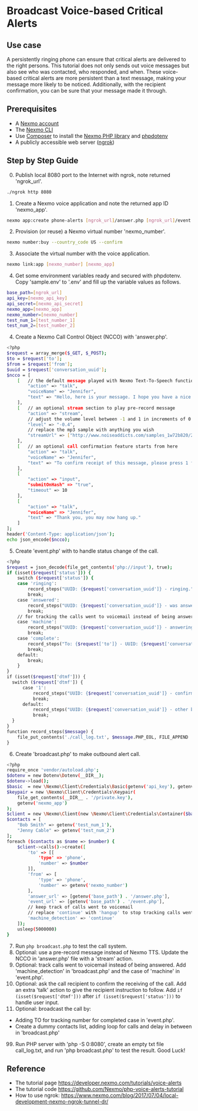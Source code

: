 # Broadcast Voice-based Critical Alerts

## Use case
A persistently ringing phone can ensure that critical alerts are delivered to the right persons.
This tutorial does not only sends out voice messages but also see who was contacted, who responded, and when. These voice-based critical alerts are more persistent than a text message, making your message more likely to be noticed. Additionally, with the recipient confirmation, you can be sure that your message made it through.

## Prerequisites
* A [Nexmo account](https://dashboard.nexmo.com/sign-up)
* The [Nexmo CLI](https://github.com/nexmo/nexmo-cli)
* Use [Composer](http://getcomposer.org/) to install the [Nexmo PHP library](https://github.com/nexmo/nexmo-php) and [phpdotenv](https://github.com/vlucas/phpdotenv)
* A publicly accessible web server ([ngrok](https://ngrok.com/))

## Step by Step Guide
0. Publish local 8080 port to the Internet with ngrok, note returned 'ngrok_url'.
```sh
./ngrok http 8080
```
1. Create a Nexmo voice application and note the returned app ID 'nexmo_app'.
```sh
nexmo app:create phone-alerts [ngrok_url]/answer.php [ngrok_url]/event.php --keyfile private.key
```
2. Provision (or reuse) a Nexmo virtual number 'nexmo_number'.
```sh
nexmo number:buy --country_code US --confirm
```
3. Associate the virtual number with the voice application.
```sh
nexmo link:app [nexmo_number] [nexmo_app]
```
4. Get some environment variables ready and secured with phpdotenv.
Copy 'sample.env' to '.env' and fill up the variable values as follows.
```sh
base_path=[ngrok_url]
api_key=[nexmo_api_key]
api_secret=[nexmo_api_secret]
nexmo_app=[nexmo_app]
nexmo_number=[nexmo_number]
test_num_1=[test_number_1]
test_num_2=[test_number_2]
```
4. Create a Nexmo Call Control Object (NCCO) with 'answer.php'.
```sh
<?php
$request = array_merge($_GET, $_POST);
$to = $request['to'];
$from = $request['from'];
$uuid = $request['conversation_uuid'];
$ncco = [
    [   // the default message played with Nexmo Text-To-Speech function
        "action" => "talk",
        "voiceName" => "Jennifer",
        "text" => "Hello, here is your message. I hope you have a nice day."
    ],
    [   // an optional stream section to play pre-record message
        "action" => "stream",
        // adjust the volume level between -1 and 1 in increments of 0.1
        "level" => "-0.4",
        // replace the mp3 sample with anything you wish
        "streamUrl" => ["http://www.noiseaddicts.com/samples_1w72b820/29.mp3"]
    ],
    [   // an optional call confirmation feature starts from here
        "action" => "talk",
        "voiceName" => "Jennifer",
        "text" => "To confirm receipt of this message, please press 1 followed by the pound sign"
    ],
    [
        "action" => "input",
        "submitOnHash" => "true",
        "timeout" => 10
    ],
    [
        "action" => "talk",
        "voiceName" => "Jennifer",
        "text" => "Thank you, you may now hang up."
    ]
];
header('Content-Type: application/json');
echo json_encode($ncco);
```
5. Create 'event.php' with to handle status change of the call.
```sh
<?php
$request = json_decode(file_get_contents('php://input'), true);
if (isset($request['status'])) {
    switch ($request['status']) {
    case 'ringing':
        record_steps("UUID: {$request['conversation_uuid']} - ringing.");
        break;
    case 'answered':
        record_steps("UUID: {$request['conversation_uuid']} - was answered.");
        break;
    // for tracking the calls went to voicemail instead of being answered
    case 'machine':
        record_steps("UUID: {$request['conversation_uuid']} - answering machine.");
        break;
    case 'complete':
        record_steps("To: {$request['to']} - UUID: {$request['conversation_uuid']} - complete.");
        break;
    default:
        break;
    }
}
if (isset($request['dtmf'])) {
  switch ($request['dtmf']) {
      case '1':
          record_steps("UUID: {$request['conversation_uuid']} - confirmed receipt.");
          break;
      default:
          record_steps("UUID: {$request['conversation_uuid']} - other button pressed ({$request['dtmf']}).");
          break;
  }
}
function record_steps($message) {
    file_put_contents('./call_log.txt', $message.PHP_EOL, FILE_APPEND | LOCK_EX);
}
```
6. Create 'broadcast.php' to make outbound alert call.
```sh
<?php
require_once 'vendor/autoload.php';
$dotenv = new Dotenv\Dotenv(__DIR__);
$dotenv->load();
$basic  = new \Nexmo\Client\Credentials\Basic(getenv('api_key'), getenv('api_secret'));
$keypair = new \Nexmo\Client\Credentials\Keypair(
    file_get_contents(__DIR__ . '/private.key'),
    getenv('nexmo_app')
);
$client = new \Nexmo\Client(new \Nexmo\Client\Credentials\Container($basic, $keypair));
$contacts = [
    "Bob Smith" => getenv('test_num_1'),
    "Jenny Cable" => getenv('test_num_2')
];
foreach ($contacts as $name => $number) {
    $client->calls()->create([
        'to' => [[
            'type' => 'phone',
            'number' => $number
        ]],
        'from' => [
            'type' => 'phone',
            'number' => getenv('nexmo_number')
        ],
        'answer_url' => [getenv('base_path') . '/answer.php'],
        'event_url' => [getenv('base_path') . '/event.php'],
        // keep track of calls went to voicemail
        // replace 'continue' with 'hangup' to stop tracking calls went to voicemail
        'machine_detection' => 'continue'
    ]);
    usleep(5000000)
}
```
7. Run `php broadcast.php` to test the call system.
8. Optional: use a pre-record message instead of Nexmo TTS.
Update the NCCO in 'answer.php' file with a 'stream' action.
9. Optional: track calls went to voicemail instead of being answered.
Add 'machine_detection' in 'broadcast.php' and the case of 'machine' in 'event.php'.
10. Optional: ask the call recipient to confirm the receiving of the call.
Add an extra 'talk' action to give the recipient instruction to follow.
Add `if (isset($request['dtmf']))` after `if (isset($request['status']))` to handle user input.
11. Optional: broadcast the call by:
* Adding TO for tracking number for completed case in 'event.php'.
* Create a dummy contacts list, adding loop for calls and delay in between in 'broadcast.php'
99. Run PHP server with 'php -S 0:8080', create an empty txt file call_log.txt,
and run 'php broadcast.php' to test the result. Good Luck!

## Reference
* The tutorial page https://developer.nexmo.com/tutorials/voice-alerts
* The tutorial code https://github.com/Nexmo/php-voice-alerts-tutorial
* How to use ngrok: https://www.nexmo.com/blog/2017/07/04/local-development-nexmo-ngrok-tunnel-dr/
